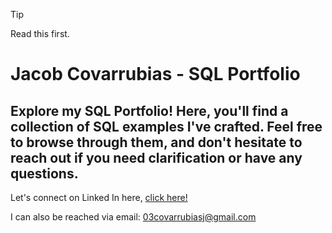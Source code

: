 >[!Tip]
> Read this first.

# Jacob Covarrubias - SQL Portfolio
## Explore my SQL Portfolio! Here, you'll find a collection of SQL examples I've crafted. Feel free to browse through them, and don't hesitate to reach out if you need clarification or have any questions.

Let's connect on Linked In here, [click here!](www.linkedin.com/in/jacob-covarrubias1)

I can also be reached via email: 03covarrubiasj@gmail.com
